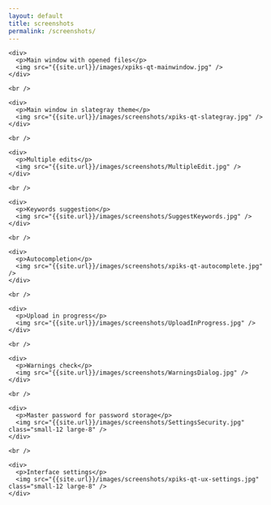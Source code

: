 ```yaml
---
layout: default
title: screenshots
permalink: /screenshots/
---
```

<article class="row">
  <section class="small-12 large-8 columns page-content">

    <div>
      <p>Main window with opened files</p>
      <img src="{{site.url}}/images/xpiks-qt-mainwindow.jpg" />
    </div>

    <br />

    <div>
      <p>Main window in slategray theme</p>
      <img src="{{site.url}}/images/screenshots/xpiks-qt-slategray.jpg" />
    </div>

    <br />

    <div>
      <p>Multiple edits</p>
      <img src="{{site.url}}/images/screenshots/MultipleEdit.jpg" />
    </div>

    <br />

    <div>
      <p>Keywords suggestion</p>
      <img src="{{site.url}}/images/screenshots/SuggestKeywords.jpg" />
    </div>

    <br />

    <div>
      <p>Autocompletion</p>
      <img src="{{site.url}}/images/screenshots/xpiks-qt-autocomplete.jpg" />
    </div>

    <br />

    <div>
      <p>Upload in progress</p>
      <img src="{{site.url}}/images/screenshots/UploadInProgress.jpg" />
    </div>

    <br />

    <div>
      <p>Warnings check</p>
      <img src="{{site.url}}/images/screenshots/WarningsDialog.jpg" />
    </div>

    <br />

    <div>
      <p>Master password for password storage</p>
      <img src="{{site.url}}/images/screenshots/SettingsSecurity.jpg" class="small-12 large-8" />
    </div>

    <br />

    <div>
      <p>Interface settings</p>
      <img src="{{site.url}}/images/screenshots/xpiks-qt-ux-settings.jpg" class="small-12 large-8" />
    </div>

  </section>
</article>
